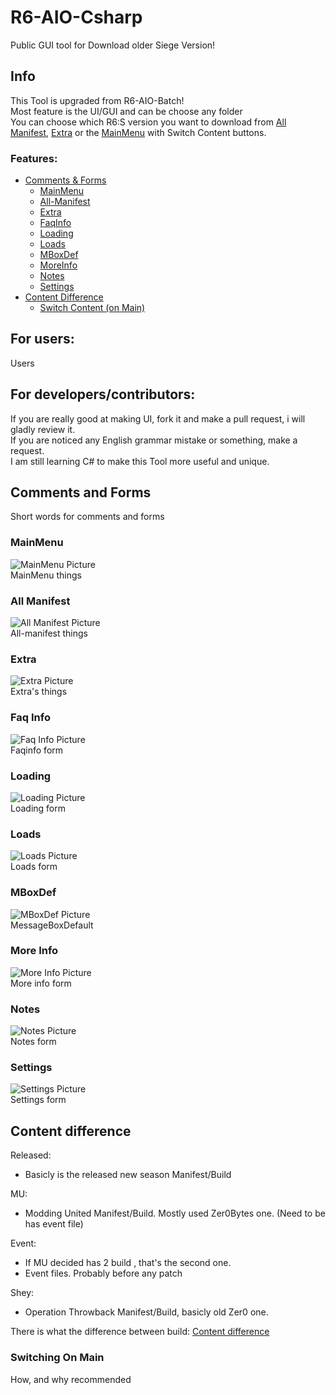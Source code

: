 # R6-AIO-Csharp
Public GUI tool for Download older Siege Version!

## Info
This Tool is upgraded from R6-AIO-Batch!\
Most feature is the UI/GUI and can be choose any folder\
You can choose which R6:S version you want to download from [All Manifest](#all-manifest), [Extra](#extra)
or the [MainMenu](#mainmenu) with Switch Content buttons.

### Features:
- [Comments & Forms](#comments-and-forms)
  - [MainMenu](#mainmenu)
  - [All-Manifest](#all-manifest)
  - [Extra](#extra)
  - [FaqInfo](#faq-info)
  - [Loading](#loading)
  - [Loads](#loads)
  - [MBoxDef](#mboxdef)
  - [MoreInfo](#more-info)
  - [Notes](#notes)
  - [Settings](#settings)
- [Content Difference](#content-difference)
  - [Switch Content (on Main)](#switching-on-main)

## For users:
Users

## For developers/contributors:
If you are really good at making UI, fork it and make a pull request, i will gladly review it.\
If you are noticed any English grammar mistake or something, make a request.\
I am still learning C# to make this Tool more useful and unique.


## Comments and Forms
Short words for comments and forms

### MainMenu
![MainMenu Picture](https://github.com/SlejmUr/R6-AIO-Csharp/blob/ReadMe-Patches/ReadMe/MainMenu.png?raw=true)\
MainMenu things

### All Manifest
![All Manifest Picture](https://github.com/SlejmUr/R6-AIO-Csharp/blob/ReadMe-Patches/ReadMe/All-Manifest.png?raw=true)\
All-manifest things

### Extra
![Extra Picture](https://github.com/SlejmUr/R6-AIO-Csharp/blob/ReadMe-Patches/ReadMe/Extra.png?raw=true)\
Extra's things

### Faq Info
![Faq Info Picture](https://github.com/SlejmUr/R6-AIO-Csharp/blob/ReadMe-Patches/ReadMe/FAQ-Info.png?raw=true)\
Faqinfo form

### Loading
![Loading Picture](https://github.com/SlejmUr/R6-AIO-Csharp/blob/ReadMe-Patches/ReadMe/Loading.png?raw=true)\
Loading form

### Loads
![Loads Picture](https://github.com/SlejmUr/R6-AIO-Csharp/blob/ReadMe-Patches/ReadMe/Loads.png?raw=true)\
Loads form

### MBoxDef
![MBoxDef Picture](https://github.com/SlejmUr/R6-AIO-Csharp/blob/ReadMe-Patches/ReadMe/MBoxDef.png?raw=true)\
MessageBoxDefault

### More Info
![More Info Picture](https://github.com/SlejmUr/R6-AIO-Csharp/blob/ReadMe-Patches/ReadMe/MoreINFO.png?raw=true)\
More info form

### Notes
![Notes Picture](https://github.com/SlejmUr/R6-AIO-Csharp/blob/ReadMe-Patches/ReadMe/Notes.png?raw=true)\
Notes form

### Settings
![Settings Picture](https://github.com/SlejmUr/R6-AIO-Csharp/blob/ReadMe-Patches/ReadMe/Settings.png?raw=true)\
Settings form


## Content difference
Released:
- Basicly is the released new season Manifest/Build

MU:
- Modding United Manifest/Build. Mostly used Zer0Bytes one. (Need to be has event file)

Event:
- If MU decided has 2 build , that's the second one.
- Event files. Probably before any patch

Shey:
- Operation Throwback Manifest/Build, basicly old Zer0 one.


There is what the difference between build:
[Content difference](https://github.com/SlejmUr/R6-AIO-Csharp/blob/ReadMe-Patches/ReadMe/ContentDifference.txt)

### Switching On Main
How, and why recommended

